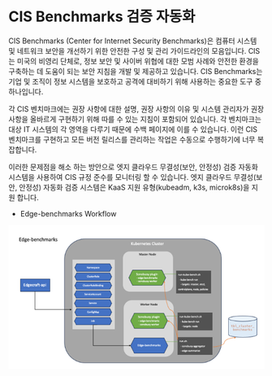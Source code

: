 # CIS Benchmarks 검증 자동화

CIS Benchmarks (Center for Internet Security Benchmarks)은 컴퓨터 시스템 및 네트워크 보안을 개선하기 위한 안전한 구성 및 관리 가이드라인의 모음입니다. CIS는 미국의 비영리 단체로, 정보 보안 및 사이버 위협에 대한 모범 사례와 안전한 환경을 구축하는 데 도움이 되는 보안 지침을 개발 및 제공하고 있습니다. CIS Benchmarks는 기업 및 조직이 정보 시스템을 보호하고 공격에 대비하기 위해 사용하는 중요한 도구 중 하나입니다.

각 CIS 벤치마크에는 권장 사항에 대한 설명, 권장 사항의 이유 및 시스템 관리자가 권장 사항을 올바르게 구현하기 위해 따를 수 있는 지침이 포함되어 있습니다.
각 벤치마크는 대상 IT 시스템의 각 영역을 다루기 때문에 수백 페이지에 이를 수 있습니다. 이런 CIS 벤치마크를 구현하고 모든 버전 릴리스를 관리하는 작업은 수동으로 수행하기에 너무 복잡합니다.

이러한 문제점을 해소 하는 방안으로 엣지 클라우드 무결성(보안, 안정성) 검증 자동화 시스템을 사용하여 CIS 규정 준수를 모니터링 할 수 있습니다. 엣지 클라우드 무결성(보안, 안정성) 자동화 검증 시스템은 KaaS 지원 유형(kubeadm, k3s, microk8s)을 지원 합니다.


- Edge-benchmarks Workflow

![엣지 클라우드 벤치마크](./images/edge-benchmarks.png)
